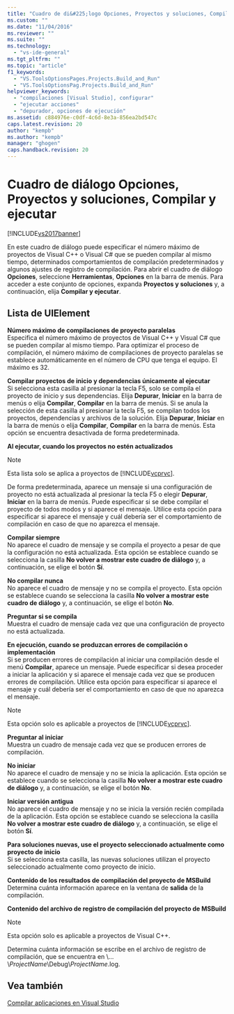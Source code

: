 ```yaml
---
title: "Cuadro de di&#225;logo Opciones, Proyectos y soluciones, Compilar y ejecutar | Microsoft Docs"
ms.custom: ""
ms.date: "11/04/2016"
ms.reviewer: ""
ms.suite: ""
ms.technology: 
  - "vs-ide-general"
ms.tgt_pltfrm: ""
ms.topic: "article"
f1_keywords: 
  - "VS.ToolsOptionsPages.Projects.Build_and_Run"
  - "VS.ToolsOptionsPag.Projects.Build_and_Run"
helpviewer_keywords: 
  - "compilaciones [Visual Studio], configurar"
  - "ejecutar acciones"
  - "depurador, opciones de ejecución"
ms.assetid: c884976e-c0df-4c6d-8e3a-856ea2bd547c
caps.latest.revision: 20
author: "kempb"
ms.author: "kempb"
manager: "ghogen"
caps.handback.revision: 20
---
```

# Cuadro de di&#225;logo Opciones, Proyectos y soluciones, Compilar y ejecutar
[!INCLUDE[vs2017banner](../../code-quality/includes/vs2017banner.md)]

En este cuadro de diálogo puede especificar el número máximo de proyectos de Visual C\+\+ o Visual C\# que se pueden compilar al mismo tiempo, determinados comportamientos de compilación predeterminados y algunos ajustes de registro de compilación.  Para abrir el cuadro de diálogo **Opciones**, seleccione **Herramientas**, **Opciones** en la barra de menús.  Para acceder a este conjunto de opciones, expanda **Proyectos y soluciones** y, a continuación, elija **Compilar y ejecutar**.  
  
## Lista de UIElement  
 **Número máximo de compilaciones de proyecto paralelas**  
 Especifica el número máximo de proyectos de Visual C\+\+ y Visual C\# que se pueden compilar al mismo tiempo.  Para optimizar el proceso de compilación, el número máximo de compilaciones de proyecto paralelas se establece automáticamente en el número de CPU que tenga el equipo.  El máximo es 32.  
  
 **Compilar proyectos de inicio y dependencias únicamente al ejecutar**  
 Si selecciona esta casilla al presionar la tecla F5, solo se compila el proyecto de inicio y sus dependencias. Elija **Depurar**, **Iniciar** en la barra de menús o elija **Compilar**, **Compilar** en la barra de menús.  Si se anula la selección de esta casilla al presionar la tecla F5, se compilan todos los proyectos, dependencias y archivos de la solución. Elija **Depurar**, **Iniciar** en la barra de menús o elija **Compilar**, **Compilar** en la barra de menús.  Esta opción se encuentra desactivada de forma predeterminada.  
  
 **Al ejecutar, cuando los proyectos no estén actualizados**  
 > [!NOTE]
>  Esta lista solo se aplica a proyectos de [!INCLUDE[vcprvc](../../code-quality/includes/vcprvc_md.md)].  
  
 De forma predeterminada, aparece un mensaje si una configuración de proyecto no está actualizada al presionar la tecla F5 o elegir **Depurar**, **Iniciar** en la barra de menús.  Puede especificar si se debe compilar el proyecto de todos modos y si aparece el mensaje.  Utilice esta opción para especificar si aparece el mensaje y cuál debería ser el comportamiento de compilación en caso de que no aparezca el mensaje.  
  
 **Compilar siempre**  
 No aparece el cuadro de mensaje y se compila el proyecto a pesar de que la configuración no está actualizada.  Esta opción se establece cuando se selecciona la casilla **No volver a mostrar este cuadro de diálogo** y, a continuación, se elige el botón **Sí**.  
  
 **No compilar nunca**  
 No aparece el cuadro de mensaje y no se compila el proyecto.  Esta opción se establece cuando se selecciona la casilla **No volver a mostrar este cuadro de diálogo** y, a continuación, se elige el botón **No**.  
  
 **Preguntar si se compila**  
 Muestra el cuadro de mensaje cada vez que una configuración de proyecto no está actualizada.  
  
 **En ejecución, cuando se produzcan errores de compilación o implementación**  
 Si se producen errores de compilación al iniciar una compilación desde el menú **Compilar**, aparece un mensaje.  Puede especificar si desea proceder a iniciar la aplicación y si aparece el mensaje cada vez que se producen errores de compilación.  Utilice esta opción para especificar si aparece el mensaje y cuál debería ser el comportamiento en caso de que no aparezca el mensaje.  
  
> [!NOTE]
>  Esta opción solo es aplicable a proyectos de [!INCLUDE[vcprvc](../../code-quality/includes/vcprvc_md.md)].  
  
 **Preguntar al iniciar**  
 Muestra un cuadro de mensaje cada vez que se producen errores de compilación.  
  
 **No iniciar**  
 No aparece el cuadro de mensaje y no se inicia la aplicación.  Esta opción se establece cuando se selecciona la casilla **No volver a mostrar este cuadro de diálogo** y, a continuación, se elige el botón **No**.  
  
 **Iniciar versión antigua**  
 No aparece el cuadro de mensaje y no se inicia la versión recién compilada de la aplicación.  Esta opción se establece cuando se selecciona la casilla **No volver a mostrar este cuadro de diálogo** y, a continuación, se elige el botón **Sí**.  
  
 **Para soluciones nuevas, use el proyecto seleccionado actualmente como proyecto de inicio**  
 Si se selecciona esta casilla, las nuevas soluciones utilizan el proyecto seleccionado actualmente como proyecto de inicio.  
  
 **Contenido de los resultados de compilación del proyecto de MSBuild**  
 Determina cuánta información aparece en la ventana de **salida** de la compilación.  
  
 **Contenido del archivo de registro de compilación del proyecto de MSBuild**  
 > [!NOTE]
>  Esta opción solo es aplicable a proyectos de Visual C\+\+.  
  
 Determina cuánta información se escribe en el archivo de registro de compilación, que se encuentra en \\...  \\*ProjectName*\\Debug\\*ProjectName*.log.  
  
## Vea también  
 [Compilar aplicaciones en Visual Studio](../../ide/compiling-and-building-in-visual-studio.md)